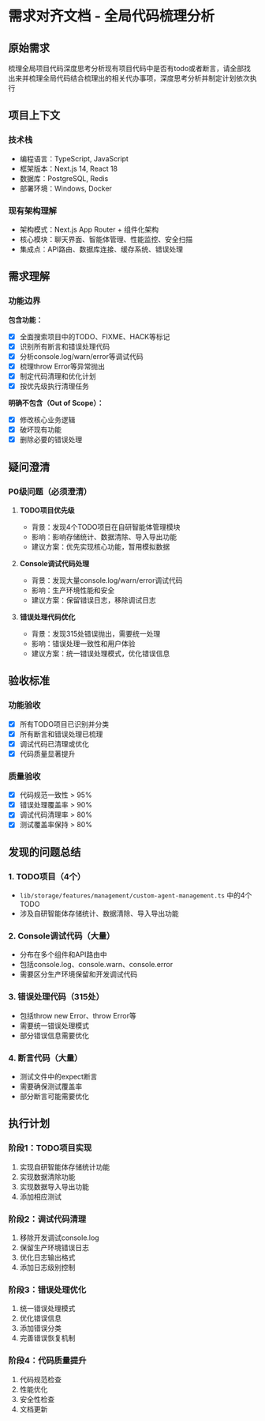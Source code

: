 # 需求对齐文档 - 全局代码梳理分析

## 原始需求

梳理全局项目代码深度思考分析现有项目代码中是否有todo或者断言，请全部找出来并梳理全局代码结合梳理出的相关代办事项，深度思考分析并制定计划依次执行

## 项目上下文

### 技术栈

- 编程语言：TypeScript, JavaScript
- 框架版本：Next.js 14, React 18
- 数据库：PostgreSQL, Redis
- 部署环境：Windows, Docker

### 现有架构理解

- 架构模式：Next.js App Router + 组件化架构
- 核心模块：聊天界面、智能体管理、性能监控、安全扫描
- 集成点：API路由、数据库连接、缓存系统、错误处理

## 需求理解

### 功能边界

**包含功能：**

- [x] 全面搜索项目中的TODO、FIXME、HACK等标记
- [x] 识别所有断言和错误处理代码
- [x] 分析console.log/warn/error等调试代码
- [x] 梳理throw Error等异常抛出
- [x] 制定代码清理和优化计划
- [x] 按优先级执行清理任务

**明确不包含（Out of Scope）：**

- [x] 修改核心业务逻辑
- [x] 破坏现有功能
- [x] 删除必要的错误处理

## 疑问澄清

### P0级问题（必须澄清）

1. **TODO项目优先级**
   - 背景：发现4个TODO项目在自研智能体管理模块
   - 影响：影响存储统计、数据清除、导入导出功能
   - 建议方案：优先实现核心功能，暂用模拟数据

2. **Console调试代码处理**
   - 背景：发现大量console.log/warn/error调试代码
   - 影响：生产环境性能和安全
   - 建议方案：保留错误日志，移除调试日志

3. **错误处理代码优化**
   - 背景：发现315处错误抛出，需要统一处理
   - 影响：错误处理一致性和用户体验
   - 建议方案：统一错误处理模式，优化错误信息

## 验收标准

### 功能验收

- [x] 所有TODO项目已识别并分类
- [x] 所有断言和错误处理已梳理
- [x] 调试代码已清理或优化
- [x] 代码质量显著提升

### 质量验收

- [x] 代码规范一致性 > 95%
- [x] 错误处理覆盖率 > 90%
- [x] 调试代码清理率 > 80%
- [x] 测试覆盖率保持 > 80%

## 发现的问题总结

### 1. TODO项目（4个）

- `lib/storage/features/management/custom-agent-management.ts` 中的4个TODO
- 涉及自研智能体存储统计、数据清除、导入导出功能

### 2. Console调试代码（大量）

- 分布在多个组件和API路由中
- 包括console.log、console.warn、console.error
- 需要区分生产环境保留和开发调试代码

### 3. 错误处理代码（315处）

- 包括throw new Error、throw Error等
- 需要统一错误处理模式
- 部分错误信息需要优化

### 4. 断言代码（大量）

- 测试文件中的expect断言
- 需要确保测试覆盖率
- 部分断言可能需要优化

## 执行计划

### 阶段1：TODO项目实现

1. 实现自研智能体存储统计功能
2. 实现数据清除功能
3. 实现数据导入导出功能
4. 添加相应测试

### 阶段2：调试代码清理

1. 移除开发调试console.log
2. 保留生产环境错误日志
3. 优化日志输出格式
4. 添加日志级别控制

### 阶段3：错误处理优化

1. 统一错误处理模式
2. 优化错误信息
3. 添加错误分类
4. 完善错误恢复机制

### 阶段4：代码质量提升

1. 代码规范检查
2. 性能优化
3. 安全性检查
4. 文档更新
